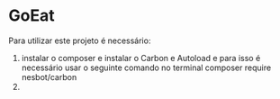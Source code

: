 # GoEat

Para utilizar este projeto é necessário:
1. instalar o composer e instalar o Carbon e Autoload e para isso é necessário usar o seguinte comando no terminal
    composer require nesbot/carbon
2. 
